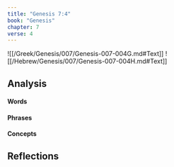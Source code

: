 ```yaml
---
title: "Genesis 7:4"
book: "Genesis"
chapter: 7
verse: 4
---
```

![[/Greek/Genesis/007/Genesis-007-004G.md#Text]]
![[/Hebrew/Genesis/007/Genesis-007-004H.md#Text]]

## Analysis

#### Words

#### Phrases

#### Concepts

## Reflections
